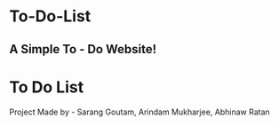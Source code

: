 
# To-Do-List

## A Simple To - Do Website!

# To Do List

Project Made by - Sarang Goutam, Arindam Mukharjee, Abhinaw Ratan
